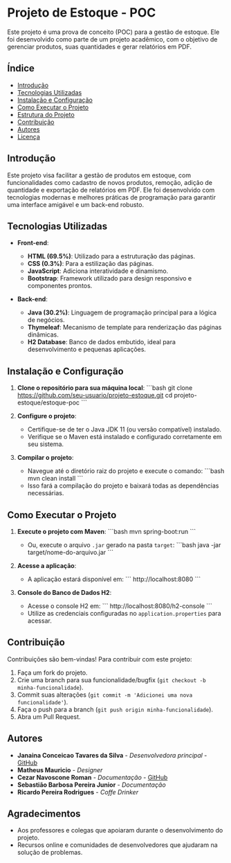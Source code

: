 
# Projeto de Estoque - POC

Este projeto é uma prova de conceito (POC) para a gestão de estoque. Ele foi desenvolvido como parte de um projeto acadêmico, com o objetivo de gerenciar produtos, suas quantidades e gerar relatórios em PDF. 

## Índice

- [Introdução](#introdução)
- [Tecnologias Utilizadas](#tecnologias-utilizadas)
- [Instalação e Configuração](#instalação-e-configuração)
- [Como Executar o Projeto](#como-executar-o-projeto)
- [Estrutura do Projeto](#estrutura-do-projeto)
- [Contribuição](#contribuição)
- [Autores](#autores)
- [Licença](#licença)

## Introdução

Este projeto visa facilitar a gestão de produtos em estoque, com funcionalidades como cadastro de novos produtos, remoção, adição de quantidade e exportação de relatórios em PDF. Ele foi desenvolvido com tecnologias modernas e melhores práticas de programação para garantir uma interface amigável e um back-end robusto.

## Tecnologias Utilizadas

- **Front-end**:
  - **HTML (69.5%)**: Utilizado para a estruturação das páginas.
  - **CSS (0.3%)**: Para a estilização das páginas.
  - **JavaScript**: Adiciona interatividade e dinamismo.
  - **Bootstrap**: Framework utilizado para design responsivo e componentes prontos.

- **Back-end**:
  - **Java (30.2%)**: Linguagem de programação principal para a lógica de negócios.
  - **Thymeleaf**: Mecanismo de template para renderização das páginas dinâmicas.
  - **H2 Database**: Banco de dados embutido, ideal para desenvolvimento e pequenas aplicações.

## Instalação e Configuração

1. **Clone o repositório para sua máquina local**:
   \`\`\`bash
   git clone https://github.com/seu-usuario/projeto-estoque.git
   cd projeto-estoque/estoque-poc
   \`\`\`

2. **Configure o projeto**:
   - Certifique-se de ter o Java JDK 11 (ou versão compatível) instalado.
   - Verifique se o Maven está instalado e configurado corretamente em seu sistema.

3. **Compilar o projeto**:
   - Navegue até o diretório raiz do projeto e execute o comando:
     \`\`\`bash
     mvn clean install
     \`\`\`
   - Isso fará a compilação do projeto e baixará todas as dependências necessárias.

## Como Executar o Projeto

1. **Execute o projeto com Maven**:
   \`\`\`bash
   mvn spring-boot:run
   \`\`\`

   - Ou, execute o arquivo `.jar` gerado na pasta `target`:
     \`\`\`bash
     java -jar target/nome-do-arquivo.jar
     \`\`\`

2. **Acesse a aplicação**:
   - A aplicação estará disponível em:
     \`\`\`
     http://localhost:8080
     \`\`\`

3. **Console do Banco de Dados H2**:
   - Acesse o console H2 em:
     \`\`\`
     http://localhost:8080/h2-console
     \`\`\`
   - Utilize as credenciais configuradas no `application.properties` para acessar.

## Contribuição

Contribuições são bem-vindas! Para contribuir com este projeto:

1. Faça um fork do projeto.
2. Crie uma branch para sua funcionalidade/bugfix (`git checkout -b minha-funcionalidade`).
3. Commit suas alterações (`git commit -m 'Adicionei uma nova funcionalidade'`).
4. Faça o push para a branch (`git push origin minha-funcionalidade`).
5. Abra um Pull Request.

## Autores

- **Janaina Conceicao Tavares da Silva** - *Desenvolvedora principal* - [GitHub](https://github.com/seu-usuario](https://github.com/tavaresjana))
- **Matheus Mauricio** - *Designer*
- **Cezar Navoscone Roman** - *Documentação* - [GitHub](https://github.com/aRandomITguy)
- **Sebastião Barbosa Pereira Junior** - *Documentação*
- **Ricardo Pereira Rodrigues** - *Coffe Drinker*


## Agradecimentos

- Aos professores e colegas que apoiaram durante o desenvolvimento do projeto.
- Recursos online e comunidades de desenvolvedores que ajudaram na solução de problemas.
